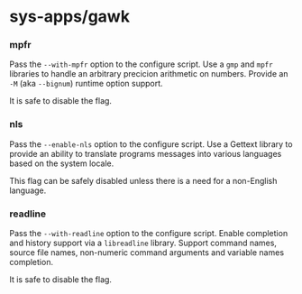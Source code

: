 # sys-apps/gawk

### mpfr
Pass the `--with-mpfr` option to the configure script. Use a `gmp` and `mpfr` libraries to handle an arbitrary precicion arithmetic on numbers. Provide an `-M` (aka `--bignum`) runtime option support.

It is safe to disable the flag.

### nls
Pass the `--enable-nls` option to the configure script. Use a Gettext library to provide an ability to translate programs messages into various languages based on the system locale.

This flag can be safely disabled unless there is a need for a non-English language.

### readline
Pass the `--with-readline` option to the configure script. Enable completion and history support via a `libreadline` library. Support command names, source file names, non-numeric command arguments and variable names completion.

It is safe to disable the flag.
